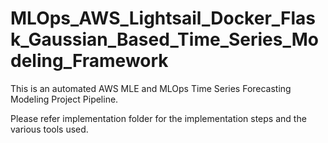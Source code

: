 # MLOps_AWS_Lightsail_Docker_Flask_Gaussian_Based_Time_Series_Modeling_Framework

This is an automated AWS MLE and MLOps Time Series Forecasting Modeling Project Pipeline.

Please refer implementation folder for the implementation steps and the various tools used.
